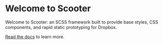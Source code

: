 # Welcome to Scooter

Welcome to Scooter: an SCSS framework built to provide base styles, CSS
components, and rapid static prototyping for Dropbox.

[Read the docs](http://daneden.github.io/scooter/) to learn more.
